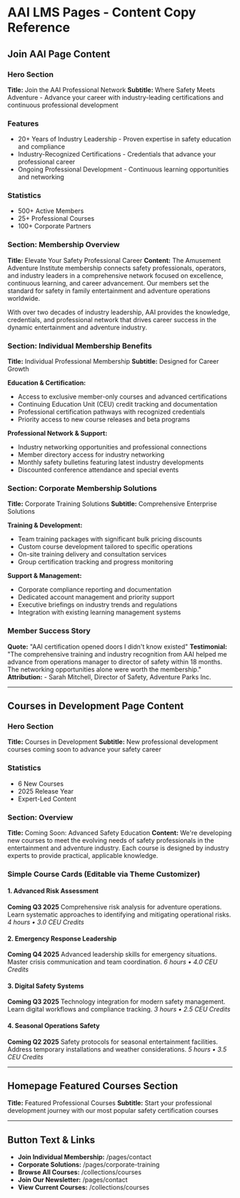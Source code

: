 # AAI LMS Pages - Content Copy Reference

## Join AAI Page Content

### Hero Section
**Title:** Join the AAI Professional Network
**Subtitle:** Where Safety Meets Adventure - Advance your career with industry-leading certifications and continuous professional development

### Features
- 20+ Years of Industry Leadership - Proven expertise in safety education and compliance
- Industry-Recognized Certifications - Credentials that advance your professional career  
- Ongoing Professional Development - Continuous learning opportunities and networking

### Statistics
- 500+ Active Members
- 25+ Professional Courses
- 100+ Corporate Partners

### Section: Membership Overview
**Title:** Elevate Your Safety Professional Career
**Content:** 
The Amusement Adventure Institute membership connects safety professionals, operators, and industry leaders in a comprehensive network focused on excellence, continuous learning, and career advancement. Our members set the standard for safety in family entertainment and adventure operations worldwide.

With over two decades of industry leadership, AAI provides the knowledge, credentials, and professional network that drives career success in the dynamic entertainment and adventure industry.

### Section: Individual Membership Benefits
**Title:** Individual Professional Membership
**Subtitle:** Designed for Career Growth

**Education & Certification:**
- Access to exclusive member-only courses and advanced certifications
- Continuing Education Unit (CEU) credit tracking and documentation
- Professional certification pathways with recognized credentials
- Priority access to new course releases and beta programs

**Professional Network & Support:**
- Industry networking opportunities and professional connections
- Member directory access for industry networking
- Monthly safety bulletins featuring latest industry developments
- Discounted conference attendance and special events

### Section: Corporate Membership Solutions
**Title:** Corporate Training Solutions
**Subtitle:** Comprehensive Enterprise Solutions

**Training & Development:**
- Team training packages with significant bulk pricing discounts
- Custom course development tailored to specific operations
- On-site training delivery and consultation services
- Group certification tracking and progress monitoring

**Support & Management:**
- Corporate compliance reporting and documentation
- Dedicated account management and priority support
- Executive briefings on industry trends and regulations
- Integration with existing learning management systems

### Member Success Story
**Quote:** "AAI certification opened doors I didn't know existed"
**Testimonial:** "The comprehensive training and industry recognition from AAI helped me advance from operations manager to director of safety within 18 months. The networking opportunities alone were worth the membership."
**Attribution:** - Sarah Mitchell, Director of Safety, Adventure Parks Inc.

---

## Courses in Development Page Content

### Hero Section
**Title:** Courses in Development
**Subtitle:** New professional development courses coming soon to advance your safety career

### Statistics
- 6 New Courses
- 2025 Release Year
- Expert-Led Content

### Section: Overview
**Title:** Coming Soon: Advanced Safety Education
**Content:**
We're developing new courses to meet the evolving needs of safety professionals in the entertainment and adventure industry. Each course is designed by industry experts to provide practical, applicable knowledge.

### Simple Course Cards (Editable via Theme Customizer)

#### 1. Advanced Risk Assessment
**Coming Q3 2025**
Comprehensive risk analysis for adventure operations. Learn systematic approaches to identifying and mitigating operational risks.
*4 hours • 3.0 CEU Credits*

#### 2. Emergency Response Leadership  
**Coming Q4 2025**
Advanced leadership skills for emergency situations. Master crisis communication and team coordination.
*6 hours • 4.0 CEU Credits*

#### 3. Digital Safety Systems
**Coming Q3 2025**
Technology integration for modern safety management. Learn digital workflows and compliance tracking.
*3 hours • 2.5 CEU Credits*

#### 4. Seasonal Operations Safety
**Coming Q2 2025**
Safety protocols for seasonal entertainment facilities. Address temporary installations and weather considerations.
*5 hours • 3.5 CEU Credits*

---

## Homepage Featured Courses Section
**Title:** Featured Professional Courses
**Subtitle:** Start your professional development journey with our most popular safety certification courses

---

## Button Text & Links
- **Join Individual Membership:** /pages/contact
- **Corporate Solutions:** /pages/corporate-training
- **Browse All Courses:** /collections/courses
- **Join Our Newsletter:** /pages/contact
- **View Current Courses:** /collections/courses

